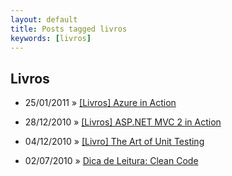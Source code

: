 ```yaml
---
layout: default
title: Posts tagged livros
keywords: [livros]
---
```

<h2 class="category">Livros</h2>
<ul class="posts">
<li>
<p>
<span class="date">25/01/2011</span> &raquo;
<a href="/blog/livros-azure-in-action">[Livros] Azure in Action</a>
</p>
</li>
<li>
<p>
<span class="date">28/12/2010</span> &raquo;
<a href="/blog/livros-asp-net-mvc-2-in-action">[Livros] ASP.NET MVC 2 in Action</a>
</p>
</li>
<li>
<p>
<span class="date">04/12/2010</span> &raquo;
<a href="/blog/livro-the-art-of-unit-testing">[Livro] The Art of Unit Testing</a>
</p>
</li>
<li>
<p>
<span class="date">02/07/2010</span> &raquo;
<a href="/blog/dica-de-leitura-clean-code">Dica de Leitura: Clean Code</a>
</p>
</li>
</ul>
